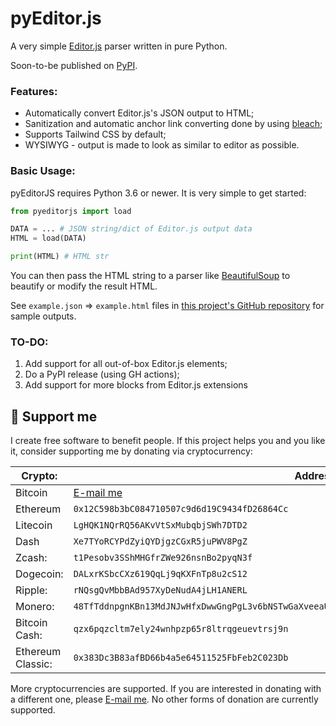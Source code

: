 # pyEditor.js

A very simple [Editor.js](https://editorjs.io) parser written in pure Python.

Soon-to-be published on [PyPI](https://pypi.org).

### Features:
- Automatically convert Editor.js's JSON output to HTML;
- Sanitization and automatic anchor link converting done by using [bleach]();
- Supports Tailwind CSS by default;
- WYSIWYG - output is made to look as similar to editor as possible.


### Basic Usage:

pyEditorJS requires Python 3.6 or newer. It is very simple to get started:

```python
from pyeditorjs import load

DATA = ... # JSON string/dict of Editor.js output data
HTML = load(DATA)

print(HTML) # HTML str
```

You can then pass the HTML string to a parser like [BeautifulSoup](https://www.crummy.com/software/BeautifulSoup/) to beautify or modify the result HTML.

See `example.json` => `example.html` files in [this project's GitHub repository](https://github.com/CWKevo/pyeditorjs) for sample outputs.


### TO-DO:
1. Add support for all out-of-box Editor.js elements;
2. Do a PyPI release (using GH actions);
3. Add support for more blocks from Editor.js extensions


## 🎁 Support me

I create free software to benefit people.
If this project helps you and you like it, consider supporting me by donating via cryptocurrency:

<!------------------!------------------------------------------------------------------------------------------------!-->
| Crypto:           | Address:                                                                                          |
|-------------------|---------------------------------------------------------------------------------------------------|
| Bitcoin           | [E-mail me](mailto:me@kevo.link)                                                                  |
| Ethereum          | `0x12C598b3bC084710507c9d6d19C9434fD26864Cc`                                                      |
| Litecoin          | `LgHQK1NQrRQ56AKvVtSxMubqbjSWh7DTD2`                                                              |
| Dash              | `Xe7TYoRCYPdZyiQYDjgzCGxR5juPWV8PgZ`                                                              |
| Zcash:            | `t1Pesobv3SShMHGfrZWe926nsnBo2pyqN3f`                                                             |
| Dogecoin:         | `DALxrKSbcCXz619QqLj9qKXFnTp8u2cS12`                                                              |
| Ripple:           | `rNQsgQvMbbBAd957XyDeNudA4jLH1ANERL`                                                              |
| Monero:           | `48TfTddnpgnKBn13MdJNJwHfxDwwGngPgL3v6bNSTwGaXveeaUWzJcMUVrbWUyDSyPDwEJVoup2gmDuskkcFuNG99zatYFS` |
| Bitcoin Cash:     | `qzx6pqzcltm7ely24wnhpzp65r8ltrqgeuevtrsj9n`                                                      |
| Ethereum Classic: | `0x383Dc3B83afBD66b4a5e64511525FbFeb2C023Db`                                                      |
<!------------------!------------------------------------------------------------------------------------------------!-->

More cryptocurrencies are supported. If you are interested in donating with a different one, please [E-mail me](mailto:me@kevo.link).
No other forms of donation are currently supported.
